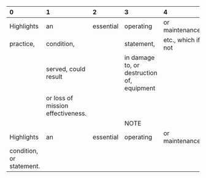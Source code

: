 | 0                        | 1                                 | 2         | 3                                          | 4                  | 5            |
|:-------------------------|:----------------------------------|:----------|:-------------------------------------------|:-------------------|:-------------|
| Highlights               | an                                | essential | operating                                  | or maintenance     | procedure,   |
| practice,                | condition,                        |           | statement,                                 | etc., which if not | strictly ob- |
|                          | served, could result              |           | in damage to, or destruction of, equipment |                    |              |
|                          | or loss of mission effectiveness. |           |                                            |                    |              |
|                          |                                   |           | NOTE                                       |                    |              |
| Highlights               | an                                | essential | operating                                  | or maintenance     | procedure,   |
| condition, or statement. |                                   |           |                                            |                    |              |